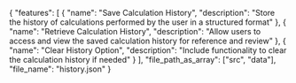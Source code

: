{
  "features": [
    {
      "name": "Save Calculation History",
      "description": "Store the history of calculations performed by the user in a structured format"
    },
    {
      "name": "Retrieve Calculation History",
      "description": "Allow users to access and view the saved calculation history for reference and review"
    },
    {
      "name": "Clear History Option",
      "description": "Include functionality to clear the calculation history if needed"
    }
  ],
  "file_path_as_array": ["src", "data"],
  "file_name": "history.json"
}
